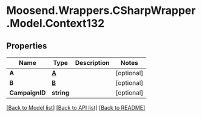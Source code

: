 # Moosend.Wrappers.CSharpWrapper.Model.Context132
## Properties

Name | Type | Description | Notes
------------ | ------------- | ------------- | -------------
**A** | [**A**](A.md) |  | [optional] 
**B** | [**B**](B.md) |  | [optional] 
**CampaignID** | **string** |  | [optional] 

[[Back to Model list]](../README.md#documentation-for-models) [[Back to API list]](../README.md#documentation-for-api-endpoints) [[Back to README]](../README.md)

